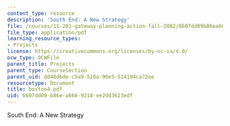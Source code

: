 ```yaml
---
content_type: resource
description: 'South End: A New Strategy'
file: /courses/11-201-gateway-planning-action-fall-2002/6607dd09b86ea6669218ee2dd3623edf_boston4.pdf
file_type: application/pdf
learning_resource_types:
- Projects
license: https://creativecommons.org/licenses/by-nc-sa/4.0/
ocw_type: OCWFile
parent_title: Projects
parent_type: CourseSection
parent_uid: dd48d6de-c5a9-528a-90e5-514194ca72ee
resourcetype: Document
title: boston4.pdf
uid: 6607dd09-b86e-a666-9218-ee2dd3623edf
---
```

South End: A New Strategy
